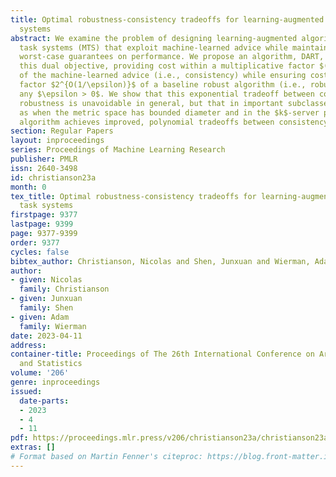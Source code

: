 ```yaml
---
title: Optimal robustness-consistency tradeoffs for learning-augmented metrical task
  systems
abstract: We examine the problem of designing learning-augmented algorithms for metrical
  task systems (MTS) that exploit machine-learned advice while maintaining rigorous,
  worst-case guarantees on performance. We propose an algorithm, DART, that achieves
  this dual objective, providing cost within a multiplicative factor $(1+\epsilon)$
  of the machine-learned advice (i.e., consistency) while ensuring cost within a multiplicative
  factor $2^{O(1/\epsilon)}$ of a baseline robust algorithm (i.e., robustness) for
  any $\epsilon > 0$. We show that this exponential tradeoff between consistency and
  robustness is unavoidable in general, but that in important subclasses of MTS, such
  as when the metric space has bounded diameter and in the $k$-server problem, our
  algorithm achieves improved, polynomial tradeoffs between consistency and robustness.
section: Regular Papers
layout: inproceedings
series: Proceedings of Machine Learning Research
publisher: PMLR
issn: 2640-3498
id: christianson23a
month: 0
tex_title: Optimal robustness-consistency tradeoffs for learning-augmented metrical
  task systems
firstpage: 9377
lastpage: 9399
page: 9377-9399
order: 9377
cycles: false
bibtex_author: Christianson, Nicolas and Shen, Junxuan and Wierman, Adam
author:
- given: Nicolas
  family: Christianson
- given: Junxuan
  family: Shen
- given: Adam
  family: Wierman
date: 2023-04-11
address:
container-title: Proceedings of The 26th International Conference on Artificial Intelligence
  and Statistics
volume: '206'
genre: inproceedings
issued:
  date-parts:
  - 2023
  - 4
  - 11
pdf: https://proceedings.mlr.press/v206/christianson23a/christianson23a.pdf
extras: []
# Format based on Martin Fenner's citeproc: https://blog.front-matter.io/posts/citeproc-yaml-for-bibliographies/
---
```


